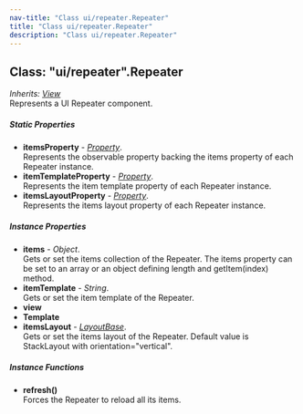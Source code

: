 ```yaml
---
nav-title: "Class ui/repeater.Repeater"
title: "Class ui/repeater.Repeater"
description: "Class ui/repeater.Repeater"
---
```

## Class: "ui/repeater".Repeater  
_Inherits:_ [_View_](../../ui/core/view/View.md)  
Represents a UI Repeater component.

##### Static Properties
 - **itemsProperty** - [_Property_](../../ui/core/dependency-observable/Property.md).    
  Represents the observable property backing the items property of each Repeater instance.
 - **itemTemplateProperty** - [_Property_](../../ui/core/dependency-observable/Property.md).    
  Represents the item template property of each Repeater instance.
 - **itemsLayoutProperty** - [_Property_](../../ui/core/dependency-observable/Property.md).    
  Represents the items layout property of each Repeater instance.

##### Instance Properties
 - **items** - _Object_.    
  Gets or set the items collection of the Repeater. 
The items property can be set to an array or an object defining length and getItem(index) method.
 - **itemTemplate** - _String_.    
  Gets or set the item template of the Repeater.
 - **view**
 - **Template**
 - **itemsLayout** - [_LayoutBase_](../../ui/layouts/layout-base/LayoutBase.md).    
  Gets or set the items layout of the Repeater. Default value is StackLayout with orientation="vertical".

##### Instance Functions
 - **refresh()**  
     Forces the Repeater to reload all its items.